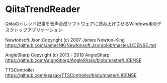 # QiitaTrendReader
Qiitaのトレンド記事を音声合成ソフトウェアに読み上げさせるWindows用のデスクトップアプリケーション


Newtonsoft.Json  Copyright (c) 2007 James Newton-King  https://github.com/JamesNK/Newtonsoft.Json/blob/master/LICENSE.md

AngleSharp  Copyright (c) 2013 - 2019 AngleSharp  https://github.com/AngleSharp/AngleSharp/blob/master/LICENSE


TTSController  https://github.com/ksasao/TTSController/blob/master/LICENSE
